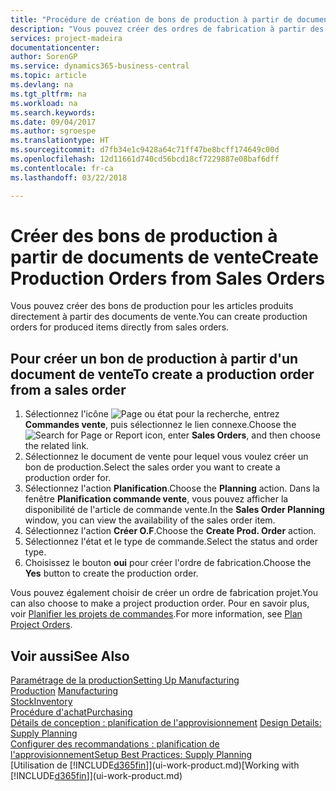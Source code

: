 ```yaml
---
title: "Procédure de création de bons de production à partir de documents de vente | Microsoft Docs"
description: "Vous pouvez créer des ordres de fabrication à partir des commandes vente dans le département Ventes & marketing."
services: project-madeira
documentationcenter: 
author: SorenGP
ms.service: dynamics365-business-central
ms.topic: article
ms.devlang: na
ms.tgt_pltfrm: na
ms.workload: na
ms.search.keywords: 
ms.date: 09/04/2017
ms.author: sgroespe
ms.translationtype: HT
ms.sourcegitcommit: d7fb34e1c9428a64c71ff47be8bcff174649c00d
ms.openlocfilehash: 12d11661d740cd56bcd18cf7229887e08baf6dff
ms.contentlocale: fr-ca
ms.lasthandoff: 03/22/2018

---
```

# <a name="create-production-orders-from-sales-orders"></a><span data-ttu-id="07172-103">Créer des bons de production à partir de documents de vente</span><span class="sxs-lookup"><span data-stu-id="07172-103">Create Production Orders from Sales Orders</span></span>
<span data-ttu-id="07172-104">Vous pouvez créer des bons de production pour les articles produits directement à partir des documents de vente.</span><span class="sxs-lookup"><span data-stu-id="07172-104">You can create production orders for produced items directly from sales orders.</span></span>  

## <a name="to-create-a-production-order-from-a-sales-order"></a><span data-ttu-id="07172-105">Pour créer un bon de production à partir d'un document de vente</span><span class="sxs-lookup"><span data-stu-id="07172-105">To create a production order from a sales order</span></span>  

1.  <span data-ttu-id="07172-106">Sélectionnez l'icône ![Page ou état pour la recherche](media/ui-search/search_small.png "Page ou état pour la recherche"), entrez **Commandes vente**, puis sélectionnez le lien connexe.</span><span class="sxs-lookup"><span data-stu-id="07172-106">Choose the ![Search for Page or Report](media/ui-search/search_small.png "Search for Page or Report icon") icon, enter **Sales Orders**, and then choose the related link.</span></span>  
2.  <span data-ttu-id="07172-107">Sélectionnez le document de vente pour lequel vous voulez créer un bon de production.</span><span class="sxs-lookup"><span data-stu-id="07172-107">Select the sales order you want to create a production order for.</span></span>  
3.  <span data-ttu-id="07172-108">Sélectionnez l'action **Planification**.</span><span class="sxs-lookup"><span data-stu-id="07172-108">Choose the **Planning** action.</span></span> <span data-ttu-id="07172-109">Dans la fenêtre **Planification commande vente**, vous pouvez afficher la disponibilité de l'article de commande vente.</span><span class="sxs-lookup"><span data-stu-id="07172-109">In the **Sales Order Planning** window, you can view the availability of the sales order item.</span></span>  
4.  <span data-ttu-id="07172-110">Sélectionnez l'action **Créer O.F**.</span><span class="sxs-lookup"><span data-stu-id="07172-110">Choose the **Create Prod. Order** action.</span></span>  
5.  <span data-ttu-id="07172-111">Sélectionnez l'état et le type de commande.</span><span class="sxs-lookup"><span data-stu-id="07172-111">Select the status and order type.</span></span>  
6.  <span data-ttu-id="07172-112">Choisissez le bouton **oui** pour créer l'ordre de fabrication.</span><span class="sxs-lookup"><span data-stu-id="07172-112">Choose the **Yes** button to create the production order.</span></span>

<span data-ttu-id="07172-113">Vous pouvez également choisir de créer un ordre de fabrication projet.</span><span class="sxs-lookup"><span data-stu-id="07172-113">You can also choose to make a project production order.</span></span> <span data-ttu-id="07172-114">Pour en savoir plus, voir [Planifier les projets de commandes](production-how-to-plan-project-orders.md).</span><span class="sxs-lookup"><span data-stu-id="07172-114">For more information, see [Plan Project Orders](production-how-to-plan-project-orders.md).</span></span>   

## <a name="see-also"></a><span data-ttu-id="07172-115">Voir aussi</span><span class="sxs-lookup"><span data-stu-id="07172-115">See Also</span></span>  
[<span data-ttu-id="07172-116">Paramétrage de la production</span><span class="sxs-lookup"><span data-stu-id="07172-116">Setting Up Manufacturing</span></span>](production-configure-production-processes.md)  
<span data-ttu-id="07172-117">[Production](production-manage-manufacturing.md)  </span><span class="sxs-lookup"><span data-stu-id="07172-117">[Manufacturing](production-manage-manufacturing.md)  </span></span>  
[<span data-ttu-id="07172-118">Stock</span><span class="sxs-lookup"><span data-stu-id="07172-118">Inventory</span></span>](inventory-manage-inventory.md)  
[<span data-ttu-id="07172-119">Procédure d'achat</span><span class="sxs-lookup"><span data-stu-id="07172-119">Purchasing</span></span>](purchasing-manage-purchasing.md)  
<span data-ttu-id="07172-120">[Détails de conception : planification de l'approvisionnement](design-details-supply-planning.md) </span><span class="sxs-lookup"><span data-stu-id="07172-120">[Design Details: Supply Planning](design-details-supply-planning.md) </span></span>  
[<span data-ttu-id="07172-121">Configurer des recommandations : planification de l'approvisionnement</span><span class="sxs-lookup"><span data-stu-id="07172-121">Setup Best Practices: Supply Planning</span></span>](setup-best-practices-supply-planning.md)  
<span data-ttu-id="07172-122">[Utilisation de [!INCLUDE[d365fin](includes/d365fin_md.md)]](ui-work-product.md)</span><span class="sxs-lookup"><span data-stu-id="07172-122">[Working with [!INCLUDE[d365fin](includes/d365fin_md.md)]](ui-work-product.md)</span></span>

